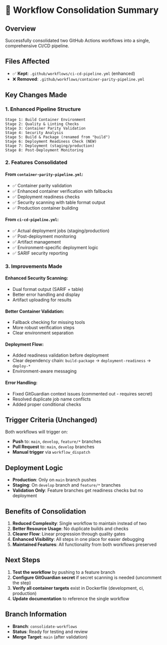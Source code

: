 # 🚀 Workflow Consolidation Summary

## Overview
Successfully consolidated two GitHub Actions workflows into a single, comprehensive CI/CD pipeline.

## Files Affected
- ✅ **Kept**: `.github/workflows/ci-cd-pipeline.yml` (enhanced)
- ❌ **Removed**: `.github/workflows/container-parity-pipeline.yml`

## Key Changes Made

### 1. **Enhanced Pipeline Structure**
```
Stage 1: Build Container Environment
Stage 2: Quality & Linting Checks  
Stage 3: Container Parity Validation
Stage 4: Security Analysis
Stage 5: Build & Package (renamed from "build")
Stage 6: Deployment Readiness Check (NEW)
Stage 7: Deployment (staging/production)
Stage 8: Post-Deployment Monitoring
```

### 2. **Features Consolidated**

#### From `container-parity-pipeline.yml`:
- ✅ Container parity validation
- ✅ Enhanced container verification with fallbacks
- ✅ Deployment readiness checks  
- ✅ Security scanning with table format output
- ✅ Production container building

#### From `ci-cd-pipeline.yml`:
- ✅ Actual deployment jobs (staging/production)
- ✅ Post-deployment monitoring
- ✅ Artifact management
- ✅ Environment-specific deployment logic
- ✅ SARIF security reporting

### 3. **Improvements Made**

#### Enhanced Security Scanning:
- Dual format output (SARIF + table)
- Better error handling and display
- Artifact uploading for results

#### Better Container Validation:
- Fallback checking for missing tools
- More robust verification steps
- Clear environment separation

#### Deployment Flow:
- Added readiness validation before deployment
- Clear dependency chain: `build-package` → `deployment-readiness` → `deploy-*`
- Environment-aware messaging

#### Error Handling:
- Fixed GitGuardian context issues (commented out - requires secret)
- Resolved duplicate job name conflicts
- Added proper conditional checks

## Trigger Criteria (Unchanged)
Both workflows will trigger on:
- **Push** to: `main`, `develop`, `feature/*` branches
- **Pull Request** to: `main`, `develop` branches  
- **Manual trigger** via `workflow_dispatch`

## Deployment Logic
- **Production**: Only on `main` branch pushes
- **Staging**: On `develop` branch and `feature/*` branches
- **Validation Only**: Feature branches get readiness checks but no deployment

## Benefits of Consolidation

1. **Reduced Complexity**: Single workflow to maintain instead of two
2. **Better Resource Usage**: No duplicate builds and checks
3. **Clearer Flow**: Linear progression through quality gates
4. **Enhanced Visibility**: All steps in one place for easier debugging
5. **Maintained Features**: All functionality from both workflows preserved

## Next Steps

1. **Test the workflow** by pushing to a feature branch
2. **Configure GitGuardian secret** if secret scanning is needed (uncomment the step)
3. **Verify all container targets** exist in Dockerfile (development, ci, production)
4. **Update documentation** to reference the single workflow

## Branch Information
- **Branch**: `consolidate-workflows`
- **Status**: Ready for testing and review
- **Merge Target**: `main` (after validation)
